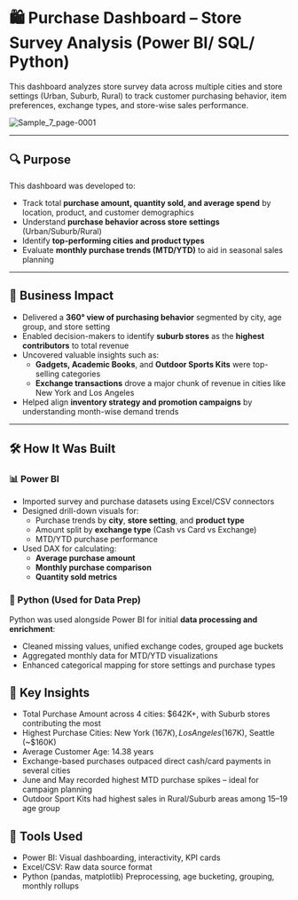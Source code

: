 # 🛍️ Purchase Dashboard – Store Survey Analysis (Power BI/ SQL/ Python)

This dashboard analyzes store survey data across multiple cities and store settings (Urban, Suburb, Rural) to track customer purchasing behavior, item preferences, exchange types, and store-wise sales performance.

![Sample_7_page-0001](https://github.com/user-attachments/assets/a44a1338-fb12-4746-8d15-7ff167e48c7f)

---

## 🔍 Purpose

This dashboard was developed to:
- Track total **purchase amount, quantity sold, and average spend** by location, product, and customer demographics
- Understand **purchase behavior across store settings** (Urban/Suburb/Rural)
- Identify **top-performing cities and product types**
- Evaluate **monthly purchase trends (MTD/YTD)** to aid in seasonal sales planning

---

## 🎯 Business Impact

- Delivered a **360° view of purchasing behavior** segmented by city, age group, and store setting
- Enabled decision-makers to identify **suburb stores** as the **highest contributors** to total revenue
- Uncovered valuable insights such as:
  - **Gadgets, Academic Books**, and **Outdoor Sports Kits** were top-selling categories
  - **Exchange transactions** drove a major chunk of revenue in cities like New York and Los Angeles
- Helped align **inventory strategy and promotion campaigns** by understanding month-wise demand trends

---

## 🛠️ How It Was Built

### 📊 Power BI
- Imported survey and purchase datasets using Excel/CSV connectors
- Designed drill-down visuals for:
  - Purchase trends by **city**, **store setting**, and **product type**
  - Amount split by **exchange type** (Cash vs Card vs Exchange)
  - MTD/YTD purchase performance
- Used DAX for calculating:
  - **Average purchase amount**
  - **Monthly purchase comparison**
  - **Quantity sold metrics**

### 🐍 Python (Used for Data Prep)
Python was used alongside Power BI for initial **data processing and enrichment**:
- Cleaned missing values, unified exchange codes, grouped age buckets
- Aggregated monthly data for MTD/YTD visualizations
- Enhanced categorical mapping for store settings and purchase types

## 📌 Key Insights
- Total Purchase Amount across 4 cities: $642K+, with Suburb stores contributing the most
- Highest Purchase Cities: New York ($167K), Los Angeles ($167K), Seattle (~$160K)
- Average Customer Age: 14.38 years
- Exchange-based purchases outpaced direct cash/card payments in several cities
- June and May recorded highest MTD purchase spikes – ideal for campaign planning
- Outdoor Sport Kits had highest sales in Rural/Suburb areas among 15–19 age group

## 🧰 Tools Used
- Power BI:	Visual dashboarding, interactivity, KPI cards
- Excel/CSV:	Raw data source format
- Python (pandas, matplotlib)	Preprocessing, age bucketing, grouping, monthly rollups

